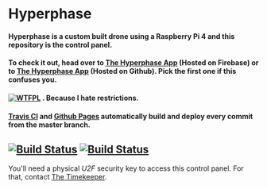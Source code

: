 # Hyperphase
#### Hyperphase is a custom built drone using a Raspberry Pi 4 and this repository is the control panel.
#### To check it out, head over to [The Hyperphase App](https://hyperphase.app "The Hyperphase App") (Hosted on Firebase) or to [The Hyperphase App](https://git.hyperphase.app "The Hyperphase App") (Hosted on Github). Pick the first one if this confuses you.
#### [![WTFPL](http://www.wtfpl.net/wp-content/uploads/2012/12/wtfpl-badge-1.png)](https://github.com/siddhantvinchurkar/hyperphase/blob/master/LICENSE.md) . Because I hate restrictions.

#### [Travis CI](https://travis-ci.com/siddhantvinchurkar/hyperphase "Travis CI") and [Github Pages](https://github.com/siddhantvinchurkar/hyperphase/deployments "Github Pages") automatically build and deploy every commit from the master branch.
[![Build Status](https://travis-ci.com/siddhantvinchurkar/hyperphase.svg?branch=master "Build Status")](https://travis-ci.com/siddhantvinchurkar/hyperphase)
[![Build Status](https://img.shields.io/badge/Github%20Pages-build%20successful-success "Build Status")](https://github.com/siddhantvinchurkar/hyperphase/deployments)
---

You'll need a physical *U2F* security key to access this control panel. For that, contact [The Timekeeper](mailto:thetimekeeper@hyperphase.app "Send an email to the timekeeper").